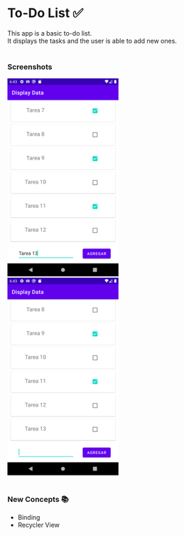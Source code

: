 # To-Do List ✅

This app is a basic to-do list. <br>
It displays the tasks and the user is able to add new ones. 
<br><br>

### Screenshots
<img src=screenshot1.png width="250" style="margin-right:5px">
<img src=screenshot2.png width="250">
<br><br>

### New Concepts 📚
- Binding
- Recycler View